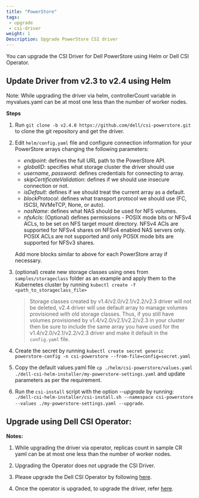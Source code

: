 ```yaml
---
title: "PowerStore"
tags:
 - upgrade
 - csi-driver
weight: 1
Description: Upgrade PowerStore CSI driver
---
```


You can upgrade the CSI Driver for Dell PowerStore using Helm or Dell CSI Operator.

## Update Driver from v2.3 to v2.4 using Helm

Note: While upgrading the driver via helm, controllerCount variable in myvalues.yaml can be at most one less than the number of worker nodes.

**Steps**
1. Run `git clone -b v2.4.0 https://github.com/dell/csi-powerstore.git` to clone the git repository and get the driver.
2. Edit `helm/config.yaml` file and configure connection information for your PowerStore arrays changing the following parameters:
    - *endpoint*: defines the full URL path to the PowerStore API.
    - *globalID*: specifies what storage cluster the driver should use  
    - *username*, *password*: defines credentials for connecting to array.
    - *skipCertificateValidation*: defines if we should use insecure connection or not.
    - *isDefault*: defines if we should treat the current array as a default.
    - *blockProtocol*: defines what transport protocol we should use (FC, ISCSI, NVMeTCP, None, or auto).
    - *nasName*: defines what NAS should be used for NFS volumes.
	- *nfsAcls*: (Optional) defines permissions - POSIX mode bits or NFSv4 ACLs, to be set on NFS target mount directory.
	             NFSv4 ACls are supported for NFSv4 shares on NFSv4 enabled NAS servers only. POSIX ACLs are not supported and only POSIX mode bits are supported for NFSv3 shares.
    
    Add more blocks similar to above for each PowerStore array if necessary. 
3. (optional) create new storage classes using ones from `samples/storageclass` folder as an example and apply them to the Kubernetes cluster by running `kubectl create -f <path_to_storageclass_file>`
    >Storage classes created by v1.4/v2.0/v2.1/v2.2/v2.3 driver will not be deleted, v2.4 driver will use default array to manage volumes provisioned with old storage classes. Thus, if you still have volumes provisioned by v1.4/v2.0/v2.1/v2.2/v2.3 in your cluster then be sure to include the same array you have used for the v1.4/v2.0/v2.1/v2.2/v2.3 driver and make it default in the `config.yaml` file.
4. Create the secret by running ```kubectl create secret generic powerstore-config -n csi-powerstore --from-file=config=secret.yaml```
5. Copy the default values.yaml file `cp ./helm/csi-powerstore/values.yaml ./dell-csi-helm-installer/my-powerstore-settings.yaml` and update parameters as per the requirement.
6. Run the `csi-install` script with the option _\-\-upgrade_ by running: `./dell-csi-helm-installer/csi-install.sh --namespace csi-powerstore --values ./my-powerstore-settings.yaml --upgrade`.

## Upgrade using Dell CSI Operator:

**Notes:**
1. While upgrading the driver via operator, replicas count in sample CR yaml can be at most one less than the number of worker nodes.
2. Upgrading the Operator does not upgrade the CSI Driver.


1. Please upgrade the Dell CSI Operator by following [here](./../operator).
2. Once the operator is upgraded, to upgrade the driver, refer [here](./../../../installation/operator/#update-csi-drivers).

